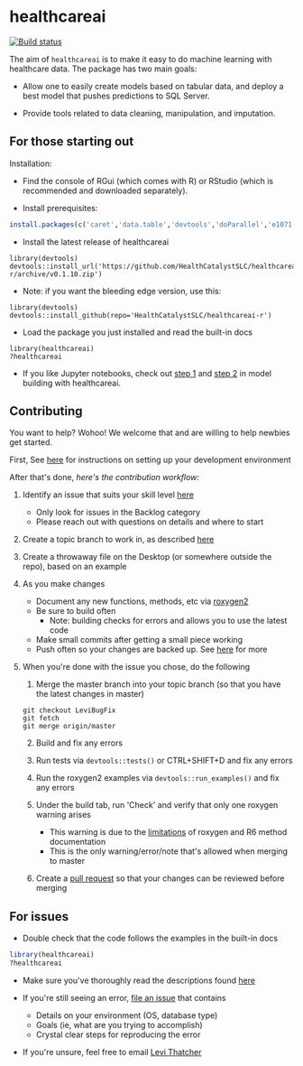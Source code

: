 # healthcareai

[![Build status](https://ci.appveyor.com/api/projects/status/0xrpe233o9a16l4l/branch/master?svg=true)](https://ci.appveyor.com/project/CatalystAdmin/healthcareai-r/branch/master)

The aim of `healthcareai` is to make it easy to do machine learning with healthcare 
data. The package has two main goals:

-  Allow one to easily create models based on tabular data, and deploy a best
model that pushes predictions to SQL Server.

-  Provide tools related to data cleaning, manipulation, and imputation.

## For those starting out

Installation:

- Find the console of RGui (which comes with R) or RStudio (which is recommended and downloaded separately).

- Install prerequisites:
```R
install.packages(c('caret','data.table','devtools','doParallel','e1071','grpreg','lme4','lubridate','pROC','R6','ranger','ROCR','RODBC'),repos = "https://cran.cnr.berkeley.edu/")
```

- Install the latest release of healthcareai

```{r}
library(devtools)
devtools::install_url('https://github.com/HealthCatalystSLC/healthcareai-r/archive/v0.1.10.zip')
```

- Note: if you want the bleeding edge version, use this:

```{r}
library(devtools)
devtools::install_github(repo='HealthCatalystSLC/healthcareai-r')
```

- Load the package you just installed and read the built-in docs
```{r}
library(healthcareai)
?healthcareai
```

- If you like Jupyter notebooks, check out [step 1](inst/notebooks/Example1.ipynb) and [step 2](inst/notebooks/Example2.ipynb) in model building with healthcareai.

## Contributing

You want to help? Wohoo! We welcome that and are willing to help newbies get started.

First, See [here](CONTRIBUTING.md) for instructions on setting up your development environment

After that's done, *here's the contribution workflow:*

1) Identify an issue that suits your skill level [here](https://github.com/HealthCatalystSLC/healthcareai-r/issues)
   - Only look for issues in the Backlog category
   - Please reach out with questions on details and where to start

2) Create a topic branch to work in, as described [here](CONTRIBUTING.md/create-a-topic-branch-that-you-can-work-in)

3) Create a throwaway file on the Desktop (or somewhere outside the repo), based on an example

4) As you make changes
   - Document any new functions, methods, etc via [roxygen2](http://r-pkgs.had.co.nz/man.html)
   - Be sure to build often
     - Note: building checks for errors and allows you to use the latest code
   - Make small commits after getting a small piece working
   - Push often so your changes are backed up. See [here](https://gist.github.com/blackfalcon/8428401#push-your-branch) for more
   
5) When you're done with the issue you chose, do the following
   
   1. Merge the master branch into your topic branch (so that you have the latest changes in master)
   
   ```
   git checkout LeviBugFix
   git fetch
   git merge origin/master
   ```
   
   2. Build and fix any errors

   3. Run tests via `devtools::tests()` or CTRL+SHIFT+D and fix any errors
   
   4. Run the roxygen2 examples via `devtools::run_examples()` and fix any errors

   5. Under the build tab, run 'Check' and verify that only one roxygen warning arises
      - This warning is due to the [limitations](https://github.com/wch/R6/issues/3) of roxygen and R6 method documentation
      - This is the only warning/error/note that's allowed when merging to master
      
   6. Create a [pull request](https://yangsu.github.io/pull-request-tutorial/) so that your changes can be reviewed before merging

## For issues

- Double check that the code follows the examples in the built-in docs
```R
library(healthcareai)
?healthcareai
```
  
- Make sure you've thoroughly read the descriptions found [here](http://healthcare.ai/r/)

- If you're still seeing an error, [file an issue](https://github.com/HealthCatalystSLC/healthcareai-r/issues) that contains
  - Details on your environment (OS, database type)
  - Goals (ie, what are you trying to accomplish)
  - Crystal clear steps for reproducing the error
  
- If you're unsure, feel free to email [Levi Thatcher](mailto:levi.thatcher@healthcatalyst.com)
